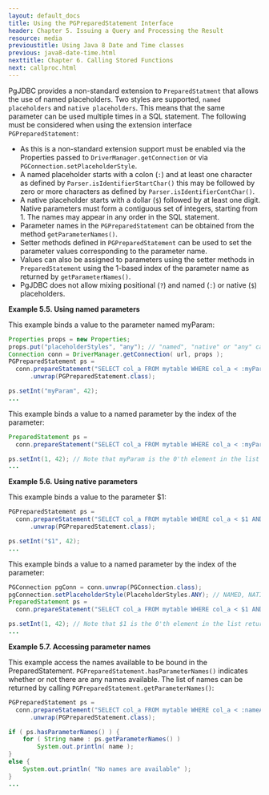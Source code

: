 ```yaml
---
layout: default_docs
title: Using the PGPreparedStatement Interface
header: Chapter 5. Issuing a Query and Processing the Result
resource: media
previoustitle: Using Java 8 Date and Time classes
previous: java8-date-time.html
nexttitle: Chapter 6. Calling Stored Functions
next: callproc.html
---
```


PgJDBC provides a non-standard extension to `PreparedStatment` that allows the use of named 
placeholders. Two styles are supported, `named placeholders` and `native placeholders`. This means that the same parameter can be used multiple times in a SQL statement.
The following must be considered when using the extension interface `PGPreparedStatement`:

* As this is a non-standard extension support must be enabled via the Properties passed to `DriverManager.getConnection` or via `PGConnection.setPlaceholderStyle`.
* A named placeholder starts with a colon (`:`) and at least one character as defined by `Parser.isIdentifierStartChar()` 
    this may be followed by zero or more characters as defined by `Parser.isIdentifierContChar()`. 
* A native placeholder starts with a dollar (`$`) followed by at least one digit. Native parameters must form a contiguous set of integers, starting from 1. The names may appear in any order in the SQL statement.
* Parameter names in the `PGPreparedStatement` can be obtained from the method `getParameterNames()`.
* Setter methods defined in `PGPreparedStatement` can be used to set the parameter values corresponding to the parameter name.
* Values can also be assigned to parameters using the setter methods in `PreparedStatement` using the 1-based index of the parameter name as returned by `getParameterNames()`.
* PgJDBC does not allow mixing positional (`?`) and named (`:`) or native (`$`) placeholders.

<a name="named-parameters"></a>
**Example 5.5. Using named parameters**

This example binds a value to the parameter named myParam:

```java
Properties props = new Properties;
props.put("placeholderStyles", "any"); // "named", "native" or "any" can be enabled this way.
Connection conn = DriverManager.getConnection( url, props );
PGPreparedStatement ps = 
  conn.prepareStatement("SELECT col_a FROM mytable WHERE col_a < :myParam AND col_b > :myParam")
      .unwrap(PGPreparedStatement.class);

ps.setInt("myParam", 42);
...
```

This example binds a value to a named parameter by the index of the parameter:

```java
PreparedStatement ps = 
  conn.prepareStatement("SELECT col_a FROM mytable WHERE col_a < :myParam AND col_b > :myParam");

ps.setInt(1, 42); // Note that myParam is the 0'th element in the list returned by getParameterNames()
...
```
<a name="native-parameters"></a>
**Example 5.6. Using native parameters**

This example binds a value to the parameter $1:

```java
PGPreparedStatement ps = 
  conn.prepareStatement("SELECT col_a FROM mytable WHERE col_a < $1 AND col_b > $1")
      .unwrap(PGPreparedStatement.class);

ps.setInt("$1", 42);
...
```

This example binds a value to a named parameter by the index of the parameter:

```java
PGConnection pgConn = conn.unwrap(PGConnection.class);
pgConnection.setPlaceholderStyle(PlaceholderStyles.ANY); // NAMED, NATIVE or ANY can be enabled this way.
PreparedStatement ps = 
  conn.prepareStatement("SELECT col_a FROM mytable WHERE col_a < $1 AND col_b > $1");

ps.setInt(1, 42); // Note that $1 is the 0'th element in the list returned by getParameterNames()
...
```

<a name="parameter-names"></a>
**Example 5.7. Accessing parameter names**

This example access the names available to be bound in the PreparedStatement. `PGPreparedStatement.hasParameterNames()` indicates whether or not there are any names available.
The list of names can be returned by calling `PGPreparedStatement.getParameterNames()`:

```java
PGPreparedStatement ps = 
  conn.prepareStatement("SELECT col_a FROM mytable WHERE col_a < :nameA AND col_b > :nameB")
      .unwrap(PGPreparedStatement.class);

if ( ps.hasParameterNames() ) {
	for ( String name : ps.getParameterNames() )
		System.out.println( name );
}
else {
	System.out.println( "No names are available" );
}
...
```
